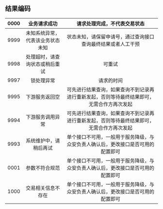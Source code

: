 ## 结果编码


0000 | 业务请求成功 | 请求处理完成，不代表交易状态  
:-: | :-:     | :-: 
9999 | 未知系统异常，代表该业务状态未知 | 状态未知，请保留申请号，通过查询接口查询最终结果或者人工干预
9998 | 处理超时，请查询状态或稍后重试 | 可重试
9997 | 锁处理异常 | 请求的时间 | 手速太快，请稍等哈！----此种返回可以重试<br>分布式锁key未设置----此种需要检查lockKey配置<br>众安修改配置后合作方可重新发起 锁参数不能为空---此种需要检查lockKey配置，众安修改配置后合作方可重新发起
9995 | 下游服务返回空 | 可先进行结果查询，如果查询不到记录再进行重新发起，否则等待最终结果即可，无需合作方再次发起
9994 | 下游服务调用异常 | 可先进行结果查询，如果查询不到记录再进行重新发起，否则等待最终结果即可，无需合作方再次发起
9993 | 	系统维护中，请稍后再试 | 单个接口不可用，一般用于服务降级，与众安负责人确认后，更改接口是否可用的配置即可
0001 | 	参数不符合规范 | 单个接口不可用，一般用于服务降级，与众安负责人确认后，更改接口是否可用的配置即可
1000 | 	交易相关信息不存在 | 单个接口不可用，一般用于服务降级，与众安负责人确认后，更改接口是否可用的配置即可